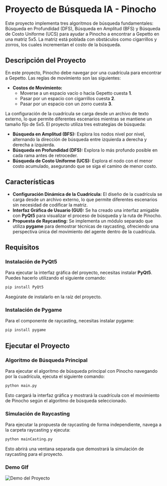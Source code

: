# Proyecto de Búsqueda IA - Pinocho

Este proyecto implementa tres algoritmos de búsqueda fundamentales: Búsqueda en Profundidad (DFS), Búsqueda en Amplitud (BFS) y Búsqueda de Costo Uniforme (UCS) para ayudar a Pinocho a encontrar a Gepetto en una matriz 5x5. La matriz está poblada con obstáculos como cigarrillos y zorros, los cuales incrementan el costo de la búsqueda.

## Descripción del Proyecto

En este proyecto, Pinocho debe navegar por una cuadrícula para encontrar a Gepetto. Las reglas de movimiento son las siguientes:

- **Costos de Movimiento:**
  - Moverse a un espacio vacío o hacia Gepetto cuesta **1**.
  - Pasar por un espacio con cigarrillos cuesta **2**.
  - Pasar por un espacio con un zorro cuesta **3**.

La configuración de la cuadrícula se carga desde un archivo de texto externo, lo que permite diferentes escenarios mientras se mantiene un tamaño fijo de 5x5. El proyecto utiliza tres estrategias de búsqueda:

- **Búsqueda en Amplitud (BFS):** Explora los nodos nivel por nivel, alternando la dirección de búsqueda entre izquierda a derecha y derecha a izquierda.
- **Búsqueda en Profundidad (DFS):** Explora lo más profundo posible en cada rama antes de retroceder.
- **Búsqueda de Costo Uniforme (UCS):** Explora el nodo con el menor costo acumulado, asegurando que se siga el camino de menor costo.

## Características

- **Configuración Dinámica de la Cuadrícula:** El diseño de la cuadrícula se carga desde un archivo externo, lo que permite diferentes escenarios sin necesidad de codificar la matriz.
- **Interfaz Gráfica de Usuario (GUI):** Se ha creado una interfaz amigable con **PyQt5** para visualizar el proceso de búsqueda y la ruta de Pinocho.
- **Propuesta de Raycasting:** Se implementa un módulo separado que utiliza **pygame** para demostrar técnicas de raycasting, ofreciendo una perspectiva única del movimiento del agente dentro de la cuadrícula.

## Requisitos

### Instalación de PyQt5

Para ejecutar la interfaz gráfica del proyecto, necesitas instalar **PyQt5**. Puedes hacerlo utilizando el siguiente comando:

  ```bash
  pip install PyQt5
  ```

Asegúrate de instalarlo en la raíz del proyecto.

### Instalación de Pygame


Para el componente de raycasting, necesitas instalar pygame:

  ```bash
  pip install pygame
  ```

## Ejecutar el Proyecto

### Algoritmo de Búsqueda Principal

Para ejecutar el algoritmo de búsqueda principal con Pinocho navegando por la cuadrícula, ejecuta el siguiente comando:

  ```bash
  python main.py
  ```

Esto cargará la interfaz gráfica y mostrará la cuadrícula con el movimiento de Pinocho según el algoritmo de búsqueda seleccionado.

### Simulación de Raycasting
Para ejecutar la propuesta de raycasting de forma independiente, navega a la carpeta raycasting y ejecuta:

  ```bash
  python mainCasting.py
  ```
Esto abrirá una ventana separada que demostrará la simulación de raycasting para el proyecto.

### Demo GIf

![Demo del Proyecto](public/gifDemoLaberintoIA.gif)
